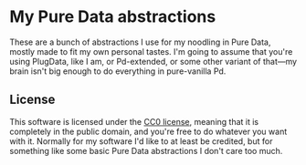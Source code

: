 # My Pure Data abstractions
These are a bunch of abstractions I use for my noodling in Pure Data, mostly
made to fit my own personal tastes. I'm going to assume that you're using
PlugData, like I am, or Pd-extended, or some other variant of that—my brain
isn't big enough to do everything in pure-vanilla Pd.


## License
This software is licensed under the [CC0 license][cc0], meaning that it is
completely in the public domain, and you're free to do whatever you want with
it. Normally for my software I'd like to at least be credited, but for
something like some basic Pure Data abstractions I don't care too much.


[cc0]: https://choosealicense.com/licenses/cc0-1.0/
